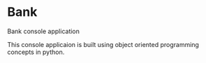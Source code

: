 # Bank
Bank console application

This console applicaion is built using object oriented programming concepts in python.

